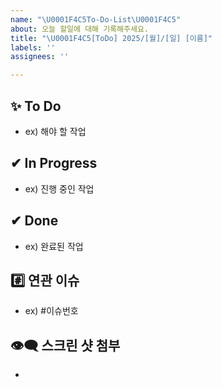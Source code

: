 ```yaml
---
name: "\U0001F4C5To-Do-List\U0001F4C5"
about: 오늘 할일에 대해 기록해주세요.
title: "\U0001F4C5[ToDo] 2025/[월]/[일] [이름]"
labels: ''
assignees: ''

---
```


## ✨ To Do
- ex) 해야 할 작업


## ✔ In Progress
-  ex) 진행 중인 작업


## ✔ Done
-  ex) 완료된 작업


## #️⃣ 연관 이슈 
- ex) #이슈번호 


## 👁‍🗨 스크린 샷 첨부
-
